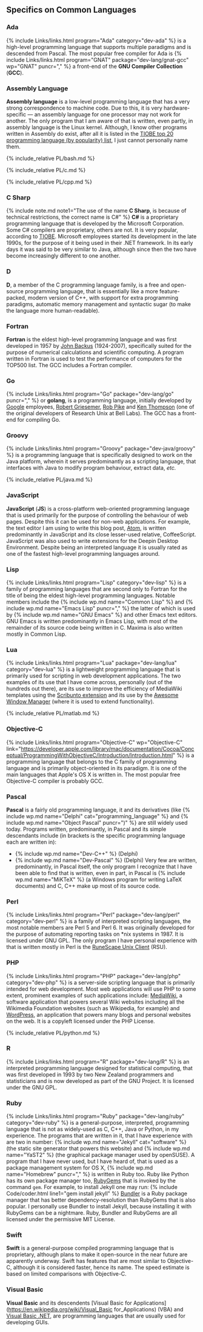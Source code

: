 ## Specifics on Common Languages
### Ada
{% include Links/links.html program="Ada" category="dev-ada" %} is a high-level programming language that supports multiple paradigms and is descended from Pascal. The most popular free compiler for Ada is {% include Links/links.html program="GNAT" package="dev-lang/gnat-gcc" wp="GNAT" puncr="," %} a front-end of the **GNU Compiler Collection** (**GCC**).

### Assembly Language
**Assembly language** is a low-level programming language that has a very strong correspondence to machine code. Due to this, it is very hardware-specific &mdash; an assembly language for one processor may not work for another. The only  program that I am aware of that is written, even partly, in assembly language is the Linux kernel. Although, I know other programs written in Assembly do exist, after all it is listed in the [TIOBE top 20 programming language (by popularity) list][1], I just cannot personally name them.

{% include_relative PL/bash.md %}

{% include_relative PL/c.md %}

{% include_relative PL/cpp.md %}

### C Sharp
{% include note.md note1="The use of the name <b>C Sharp</b>, is because of technical restrictions, the correct name is C#" %}
**C#** is a proprietary programming language that is developed by the Microsoft Corporation. Some C# compilers are proprietary, others are not. It is very popular, according to [TIOBE][1]. Microsoft employees started its development in the late 1990s, for the purpose of it being used in their .NET framework. In its early days it was said to be very similar to Java, although since then the two have become increasingly different to one another.

### D
**D**, a member of the C programming language family, is a free and open-source programming language, that is essentially like a more feature-packed, modern version of C++, with support for extra programming paradigms, automatic memory management and syntactic sugar (to make the language more human-readable).

### Fortran
**Fortran** is the eldest high-level programming language and was first developed in 1957 by [John Backus](https://en.wikipedia.org/wiki/John_Backus) (1924-2007), specifically suited for the purpose of numerical calculations and scientific computing. A program written in Fortran is used to test the performance of computers for the TOP500 list. The GCC includes a Fortran compiler.

### Go
{% include Links/links.html program="Go" package="dev-lang/go" puncr="," %} or **golang**, is a programming language, initially developed by [Google](https://en.wikipedia.org/wiki/Google) employees, [Robert Griesemer](https://en.wikipedia.org/wiki/Robert_Griesemer), [Rob Pike](https://en.wikipedia.org/wiki/Rob_Pike) and [Ken Thompson](https://en.wikipedia.org/wiki/Ken_Thompson) (one of the original developers of Research Unix at Bell Labs). The GCC has a front-end for compiling Go.

### Groovy
{% include Links/links.html program="Groovy" package="dev-java/groovy" %} is a programming language that is specifically designed to work on the Java platform, wherein it serves predominantly as a scripting language, that interfaces with Java to modify program behaviour, extract data, *etc.*

{% include_relative PL/java.md %}

### JavaScript
**JavaScript** (**JS**) is a cross-platform web-oriented programming language that is used primarily for the purpose of controlling the behaviour of web pages. Despite this it can be used for non-web applications. For example, the text editor I am using to write this blog post, [Atom](https://atom.io), is written predominantly in JavaScript and its close lesser-used relative, CoffeeScript. JavaScript was also used to write extensions for the Deepin Desktop Environment. Despite being an interpreted language it is usually rated as one of the fastest high-level programming languages around.

### Lisp
{% include Links/links.html program="Lisp" category="dev-lisp" %} is a family of programming languages that are second only to Fortran for the title of being the eldest high-level programming languages. Notable members include the {% include wp.md name="Common Lisp" %} and {% include wp.md name="Emacs Lisp" puncr="," %} the latter of which is used by {% include wp.md name="GNU Emacs" %} and other Emacs text editors. GNU Emacs is written predominantly in Emacs Lisp, with most of the remainder of its source code being written in C. Maxima is also written mostly in Common Lisp.

### Lua
{% include Links/links.html program="Lua" package="dev-lang/lua" category="dev-lua" %} is a lightweight programming language that is primarily used for scripting in web development applications. The two examples of its use that I have come across, personally (out of the hundreds out there), are its use to improve the efficiency of MediaWiki templates using the [Scribunto extension](https://www.mediawiki.org/wiki/Extension:Scribunto) and its use by the [Awesome Window Manager](https://en.wikipedia.org/wiki/Awesome_(window_manager)) (where it is used to extend functionality).

{% include_relative PL/matlab.md %}

### Objective-C
{% include Links/links.html program="Objective-C" wp="Objective-C" link="https://developer.apple.com/library/mac/documentation/Cocoa/Conceptual/ProgrammingWithObjectiveC/Introduction/Introduction.html" %} is a programming language that belongs to the C family of programming language and is primarily object-oriented in its paradigm. It is one of the main languages that Apple's OS X is written in. The most popular free Objective-C compiler is probably GCC.

### Pascal
**Pascal** is a fairly old programming language, it and its derivatives (like {% include wp.md name="Delphi" cat="programming_language" %} and {% include wp.md name="Object Pascal" puncr=")" %} are still widely used today. Programs written, predominantly, in Pascal and its simple descendants include (in brackets is the specific programming language each are written in):
* {% include wp.md name="Dev-C++" %} (Delphi)
* {% include wp.md name="Dev-Pascal" %} (Delphi)
Very few are written, predominantly, in Pascal itself, the only program I recognize that I have been able to find that is written, even in part, in Pascal is {% include wp.md name="MiKTeX" %} (a Windows program for writing LaTeX documents) and C, C++ make up most of its source code.

### Perl
{% include Links/links.html program="Perl" package="dev-lang/perl" category="dev-perl" %} is a family of interpreted scripting languages, the most notable members are Perl 5 and Perl 6. It was originally developed for the purpose of automating reporting tasks on &#42;nix systems in 1987. It is licensed under GNU GPL. The only program I have personal experience with that is written mostly in Perl is the [RuneScape Unix Client](https://github.com/HikariKnight/rsu-client) (RSU).

### PHP
{% include Links/links.html program="PHP" package="dev-lang/php" category="dev-php" %} is a server-side scripting language that is primarily intended for web development. Most web applications will use PHP to some extent, prominent examples of such applications include: [MediaWiki](https://www.mediawiki.org), a software application that powers several Wiki websites including all the Wikimedia Foundation websites (such as Wikipedia, for example) and [WordPress](https://wordpress.org), an application that powers many blogs and personal websites on the web. It is a copyleft licensed under the PHP License.

{% include_relative PL/python.md %}

### R
{% include Links/links.html program="R" package="dev-lang/R" %} is an interpreted programming language designed for statistical computing, that was first developed in 1993 by two New Zealand programmers and statisticians and is now developed as part of the GNU Project. It is licensed under the GNU GPL.

### Ruby
{% include Links/links.html program="Ruby" package="dev-lang/ruby" category="dev-ruby" %} is a general-purpose, interpreted, programming language that is not as widely-used as C, C++, Java or Python, in my experience. The programs that are written in it, that I have experience with are two in number: {% include wp.md name="Jekyll" cat="software" %} (the static site generator that powers this website) and {% include wp.md name="YaST2" %} (the graphical package manager used by openSUSE). A program that I have never used, but I have heard of, that is used as a package management system for OS X, {% include wp.md name="Homebrew" puncr="," %} is written in Ruby too. Ruby like Python has its own package manager too, [RubyGems](https://rubygems.org/) that is invoked by the command `gem`. For example, to install Jekyll one may run:
{% include Code/coder.html line1="gem install jekyll" %}
[Bundler](http://bundler.io) is a Ruby package manager that has better dependency-resolution than RubyGems that is also popular. I personally use Bundler to install Jekyll, because installing it with RubyGems can be a nightmare. Ruby, Bundler and RubyGems are all licensed under the permissive MIT License.

### Swift
**Swift** is a general-purpose compiled programming language that is proprietary, although plans to make it open-source in the near future are apparently underway. Swift has features that are most similar to Objective-C, although it is considered faster, hence its name. The speed estimate is based on limited comparisons with Objective-C.

### Visual Basic
**Visual Basic** and its descendents [Visual Basic for Applications](https://en.wikipedia.org/wiki/Visual_Basic for_Applications) (VBA) and [Visual Basic .NET](https://en.wikipedia.org/wiki/Visual_Basic_.NET), are programming languages that are usually used for developing GUIs.

[1]: http://www.tiobe.com/index.php/content/paperinfo/tpci/index.html
[^1]: [endlessm/dpkg](https://github.com/endlessm/dpkg) (7 Jan 2016)
[^2]: [videolan/vlc](https://github.com/videolan/vlc) (5 Jan 2016).
[^3]: [fusion809/octave-src](https://github.com/fusion809/octave-src) (6 Jan 2016)
[^4]: [Debian/apt](https://github.com/Debian/apt) (7 Jan 2016)
[^5]: [MariaDB/server](https://github.com/mariadb/server) (7 Jan 2016)
[^6]: [mysql/mysql-server](https://github.com/mysql/mysql-server) (7 Jan 2016)
[^7]: [openSUSE/zypper](https://github.com/openSUSE/zypper) (7 Jan 2016)
